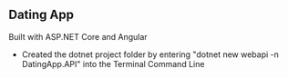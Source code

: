 ## Dating App

Built with ASP.NET Core and Angular
- Created the dotnet project folder by entering "dotnet new webapi -n DatingApp.API" into the Terminal Command Line